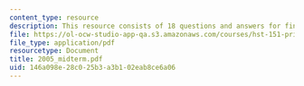 ```yaml
---
content_type: resource
description: This resource consists of 18 questions and answers for final exam.
file: https://ol-ocw-studio-app-qa.s3.amazonaws.com/courses/hst-151-principles-of-pharmacology-spring-2005/146a098e28c025b3a3b102eab8ce6a06_2005_midterm.pdf
file_type: application/pdf
resourcetype: Document
title: 2005_midterm.pdf
uid: 146a098e-28c0-25b3-a3b1-02eab8ce6a06
---
```

